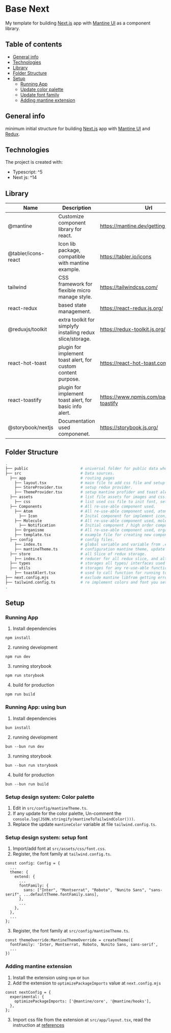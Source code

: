 # Base Next
My template for building [Next.js](https://nextjs.org/) app with [Mantine UI](https://mantine.dev/getting-started/) as a component library.

## Table of contents
* [General info](#general-info)
* [Technologies](#technologies)
* [Library](#library)
* [Folder Structure](#folder-structure)
* [Setup](#setup)
  * [Running App](#running-app)
  * [Update color palette](#setup-design-system-color-palette)
  * [Update font family](#setup-design-system-setup-font)
  * [Adding mantine extension](#adding-mantine-extension)

## General info
minimum initial structure for building [Next.js](https://nextjs.org/) app with [Mantine UI](https://mantine.dev/getting-started/) and [Redux](https://react-redux.js.org/).

## Technologies
The project is created with:
* Typescript: ^5
* Next js: ^14
  
## Library
| Name                 | Description                                                    | Url                                           |
|----------------------|----------------------------------------------------------------|-----------------------------------------------|
| @mantine             | Customize component library for react.                         | https://mantine.dev/getting-started/          |
| @tabler/icons-react  | Icon lib package, compatible with mantine example.             | https://tabler.io/icons                       |
| tailwind             | CSS framework for flexible micro manage style.                 | https://tailwindcss.com/                      |
| react-redux          | based state management.                                        | https://react-redux.js.org/                   |
| @reduxjs/toolkit     | extra toolkit for simplyfy installing redux slice/storage.     | https://redux-toolkit.js.org/                 |
| react-hot-toast      | plugin for implement toast alert, for custom content purpose.  | https://react-hot-toast.com/                  |
| react-toastify       | plugin for implement toast alert, for basic info alert.        | https://www.npmjs.com/package/react-toastify  |
| @storybook/nextjs    | Documentation used componenet.                                 | https://storybook.js.org/                     |

## Folder Structure
```bash
.
├── public                       # universal folder for public data who can direct access.
├── src                          # Data sources.
  ├── app                        # routing pages
    ├── layout.tsx               # main file to add css file and setup providers
    ├── StoreProvider.tsx        # setup redux provider.
    ├── ThemeProvider.tsx        # setup mantine profider and toast alert.
  ├── assets                     # list file assets for images and css.
    ├── css                      # list used css file to init font, setup tailwind and css used.
  ├── Components                 # All re-use-able component used.
    ├── Atom                     # All re-use-able component used, atomic level.
      ├── Icon                   # Inital component for implement icon, and add global setup for the icons.
    ├── Molecule                 # All re-use-able component used, molecule level.
      ├── Notification           # Initial component / high order component for wrap customs content toast alert.
    ├── Organisme                # All re-use-able component used, organisme level.
    ├── template.tsx             # example file for creating new component.
  ├── config                     # config files.
    ├── index.ts                 # global variable and variable from .env.
    ├── mantineTheme.ts          # configuration mantine theme, update for personalize your page.
  ├── store                      # all Slice of redux storage.
    ├── index.ts                 # reducer for all redux slice, and alternative for useDispatch and useSelector.
  ├── types                      # storages all types/ interfaces used
  ├── utils                      # storages for any re-use-able functions for general purpose
    ├── toastAlert.tsx           # used to call function for running toast alerts.
├── next.config.mjs              # exclude mantine libfrom getting error webpack.cache.PackFileCacheStrategy.
├── tailwind.config.ts           # re implement colors and font you setup in mantine so can same used using tailwind class.
.
```

## Setup

### Running App
1. Install dependencies
  ```
  npm install
  ```
2. running development
  ```
  npm run dev
  ```
3. running storybook
  ```
  npm run storybook
  ```
4. build for production
  ```
  npm run build
  ```

### Running App: using bun
1. Install dependencies
  ```
  bun install
  ```
2. running development
  ```
  bun --bun run dev
  ```
3. running storybook
  ```
  bun --bun run storybook
  ```
4. build for production
  ```
  bun --bun run build
  ```

### Setup design system: Color palette
1. Edit in `src/config/mantineTheme.ts`.
2. If any update for the color palette, Un-comment the `console.log(JSON.stringify(mantineToTailwindColor()))`. 
3. Replace the update `mantineColor` variable at file `tailwind.config.ts`.

### Setup design system: setup font
1. Import/add font at `src/assets/css/font.css`.
2. Register, the font family at `tailwind.config.ts`.
  ```
  const config: Config = {
    ...
    theme: {
      extend: {
        ...
        fontFamily: {
          sans: ["Inter", "Montserrat", "Roboto", "Nunito Sans", "sans-serif", ...defaultTheme.fontFamily.sans],
        },
        ...
      },
    },
    ...
  };
  ```
3. Register, the font family at `src/config/mantineTheme.ts`.
  ```
  const themeOverride:MantineThemeOverride = createTheme({
    fontFamily: 'Inter, Montserrat, Roboto, Nunito Sans, sans-serif',
    ...
  })
  ```

### Adding mantine extension
1. Install the extension using `npm` or `bun`
2. Add the extension to ``optimizePackageImports`` value at `next.config.mjs`
  ```
  const nextConfig = {
    experimental: {
      optimizePackageImports: ['@mantine/core', '@mantine/hooks'],
    },
  };
  ```
3. Import css file from the extension at `src/app/layout.tsx`, read the instruction at [references](https://mantine.dev/styles/css-files-list/)


  



